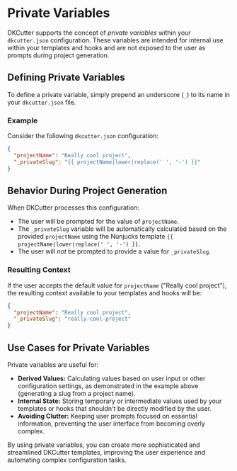 # Private Variables

DKCutter supports the concept of _private variables_ within your `dkcutter.json` configuration. These variables are intended for internal use within your templates and hooks and are not exposed to the user as prompts during project generation.

## Defining Private Variables

To define a private variable, simply prepend an underscore (`_`) to its name in your `dkcutter.json` file.

### Example

Consider the following `dkcutter.json` configuration:

```json title="dkcutter.json"
{
  "projectName": "Really cool project",
  "_privateSlug": "{{ projectName|lower|replace(' ', '-') }}"
}
```

## Behavior During Project Generation

When DKCutter processes this configuration:

- The user will be prompted for the value of `projectName`.
- The `_privateSlug` variable will be automatically calculated based on the provided `projectName` using the Nunjucks template `{{ projectName|lower|replace(' ', '-') }}`.
- The user will _not_ be prompted to provide a value for `_privateSlug`.

### Resulting Context

If the user accepts the default value for `projectName` ("Really cool project"), the resulting context available to your templates and hooks will be:

```json
{
  "projectName": "Really cool project",
  "_privateSlug": "really-cool-project"
}
```

## Use Cases for Private Variables

Private variables are useful for:

- **Derived Values:** Calculating values based on user input or other configuration settings, as demonstrated in the example above (generating a slug from a project name).
- **Internal State:** Storing temporary or intermediate values used by your templates or hooks that shouldn't be directly modified by the user.
- **Avoiding Clutter:** Keeping user prompts focused on essential information, preventing the user interface from becoming overly complex.

By using private variables, you can create more sophisticated and streamlined DKCutter templates, improving the user experience and automating complex configuration tasks.
